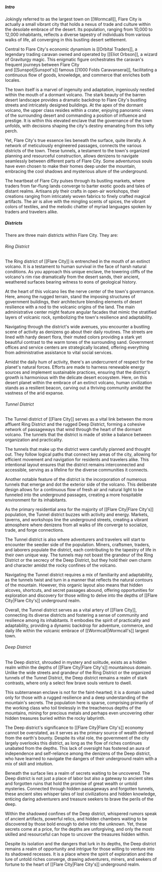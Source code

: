 ##### Intro
Jokingly referred to as the largest town on [[Wormcall]], Flare City is actually a small vibrant city that holds a nexus of trade and culture within the desolate embrace of the desert. Its population, ranging from 10,000 to 12,000 inhabitants, reflects a diverse tapestry of individuals from various walks of life, all converging in this bustling desert settlement.

Central to Flare City's economic dynamism is [[Orbital Traders]], a legendary trading caravan owned and operated by [[Eliot Orbson]], a wizard of Graviturgy magic. This enigmatic figure orchestrates the caravan's frequent journeys between Flare City and [[Sunspot|Sunspot's]] famous [[1000 Folds Caravanserai]], facilitating a continuous flow of goods, knowledge, and commerce that enriches both locales.

The town itself is a marvel of ingenuity and adaptation, ingeniously nestled within the mouth of a dormant volcano. The stark beauty of the barren desert landscape provides a dramatic backdrop to Flare City's bustling streets and intricately designed buildings. At the apex of the dormant volcano, the upper class resides within a crater, enjoying panoramic views of the surrounding desert and commanding a position of influence and prestige. It is within this elevated enclave that the governance of the town unfolds, with decisions shaping the city's destiny emanating from this lofty perch.

Yet, Flare City's true essence lies beneath the surface, quite literally. A network of meticulously engineered passages, connects the various districts of the town. These tunnels, a testament to the town's organized planning and resourceful construction, allows denizens to navigate seamlessly between different parts of Flare City. Some adventurous souls have even chosen to make their homes deep under the mountain, embracing the cool shadows and mysterious allure of the underground.

The heartbeat of Flare City pulses through its bustling markets, where traders from far-flung lands converge to barter exotic goods and tales of distant realms. Artisans ply their crafts in open-air workshops, their creations ranging from intricately woven fabrics to finely crafted magical artifacts. The air is alive with the mingling scents of spices, the vibrant colors of textiles, and the melodic chatter of myriad languages spoken by traders and travelers alike.
##### Districts
There are three main districts within Flare City. They are:
###### Ring District
The Ring district of [[Flare City]] is entrenched in the mouth of an extinct volcano. It is a testament to human survival in the face of harsh natural conditions. As you approach this unique enclave, the towering cliffs of the volcano's rim rise dramatically from the desert sands, their ancient, weathered surfaces bearing witness to eons of geological history.

At the heart of this volcano lies the nerve center of the town's governance. Here, among the rugged terrain, stand the imposing structures of government buildings, their architecture blending elements of desert resilience with a nod to the volcanic origins of the land. The main administrative center might feature angular facades that mimic the stratified layers of volcanic rock, symbolizing the town's resilience and adaptability.

Navigating through the district's wide avenues, you encounter a bustling scene of activity as denizens go about their daily routines. The streets are lined with hardy desert flora, their muted colors providing a stark yet beautiful contrast to the warm tones of the surrounding sand. Government offices and service centers are strategically located, offering everything from administrative assistance to vital social services.

Amidst the daily hum of activity, there's an undercurrent of respect for the planet's natural forces. Efforts are made to harness renewable energy sources and implement sustainable practices, ensuring that the district's growth is harmonious with the delicate desert ecosystem. Here, on this desert planet within the embrace of an extinct volcano, human civilization stands as a resilient beacon, carving out a thriving community amidst the vastness of the arid expanse.
###### Tunnel District
The Tunnel district of [[Flare City]] serves as a vital link between the more affluent Ring District and the rugged Deep District, forming a cohesive network of passageways that wind through the heart of the dormant volcano. The tunnels that the district is made of strike a balance between organization and practicality.

The tunnels that make up the district were carefully planned and thought out. They follow logical paths that connect key areas of the city, allowing for efficient movement and navigation for residents and travelers alike. This intentional layout ensures that the district remains interconnected and accessible, serving as a lifeline for the diverse communities it connects.

Another notable feature of the district is the incorporation of numerous tunnels that emerge and dot the exterior side of the volcano. This deliberate design allows for a continuous flow of fresh air and natural light to be funneled into the underground passages, creating a more hospitable environment for its inhabitants.

As the primary residential area for the majority of [[Flare City|Flare City's]] population, the Tunnel district buzzes with activity and energy. Markets, taverns, and workshops line the underground streets, creating a vibrant atmosphere where denizens from all walks of life converge to socialize, trade, and forge connections.

The Tunnel district is also where adventurers and travelers will start to encounter the seedier side of the population. Miners, craftsmen, traders, and laborers populate the district, each contributing to the tapestry of life in their own unique way. The tunnels may not boast the grandeur of the Ring District or the secrecy of the Deep District, but they hold their own charm and character amidst the rocky confines of the volcano.

Navigating the Tunnel district requires a mix of familiarity and adaptability, as the tunnels twist and turn in a manner that reflects the natural contours of the mountain. However, this organic layout also means that hidden alcoves, shortcuts, and secret passages abound, offering opportunities for exploration and discovery for those willing to delve into the depths of [[Flare City|Flare City's]] underground realm.

Overall, the Tunnel district serves as a vital artery of [[Flare City]], connecting its diverse districts and fostering a sense of community and resilience among its inhabitants. It embodies the spirit of practicality and adaptability, providing a dynamic backdrop for adventure, commerce, and daily life within the volcanic embrace of [[Wormcall|Wormcall's]] largest town.

###### Deep District
The Deep district, shrouded in mystery and solitude, exists as a hidden realm within the depths of [[Flare City|Flare City's]] mountainous domain. Unlike the wide streets and grandeur of the Ring District or the organized tunnels of the Tunnel District, the Deep district remains a realm of stark contrasts, where only a select few brave souls venture to dwell.

This subterranean enclave is not for the faint-hearted; it is a domain suited only for those with a rugged resilience and a deep understanding of the mountain's secrets. The population here is sparse, comprising primarily of the working class who toil tirelessly in the treacherous depths of the mountains, mining for precious metals and perhaps even uncovering other hidden treasures buried within the rocky labyrinth.

The Deep district's significance to [[Flare City|Flare City's]] economy cannot be overstated, as it serves as the primary source of wealth derived from the earth's bounty. Despite its vital role, the government of the city largely overlooks this district, as long as the flow of riches continues unabated from the depths. This lack of oversight has fostered an aura of independence and self-reliance among the denizens of the Deep district, who have learned to navigate the dangers of their underground realm with a mix of skill and intuition.

Beneath the surface lies a realm of secrets waiting to be uncovered. The Deep district is not just a place of labor but also a gateway to ancient sites and forgotten ruins that hold the promise of great wealth or untold mysteries. Connected through hidden passageways and forgotten tunnels, these ancient sites whisper tales of lost civilizations and hidden knowledge, enticing daring adventurers and treasure seekers to brave the perils of the deep.

Within the shadowed confines of the Deep district, whispered rumors speak of ancient artifacts, powerful relics, and hidden chambers waiting to be discovered by those bold enough to delve into the unknown. Yet, these secrets come at a price, for the depths are unforgiving, and only the most skilled and resourceful can hope to uncover the treasures hidden within.

Despite its isolation and the dangers that lurk in its depths, the Deep district remains a realm of opportunity and intrigue for those willing to venture into its shadowed recesses. It is a place where the spirit of exploration and the lure of untold riches converge, drawing adventurers, miners, and seekers of fortune to the heart of [[Flare City|Flare City's]] underground realm.



